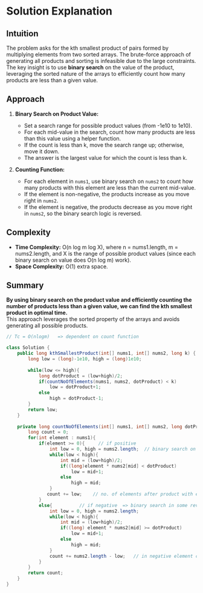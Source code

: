 # Solution Explanation

## Intuition
The problem asks for the kth smallest product of pairs formed by multiplying elements from two sorted arrays. The brute-force approach of generating all products and sorting is infeasible due to the large constraints. The key insight is to use **binary search** on the value of the product, leveraging the sorted nature of the arrays to efficiently count how many products are less than a given value.

## Approach
1. **Binary Search on Product Value:**  
   - Set a search range for possible product values (from -1e10 to 1e10).
   - For each mid-value in the search, count how many products are less than this value using a helper function.
   - If the count is less than k, move the search range up; otherwise, move it down.
   - The answer is the largest value for which the count is less than k.

2. **Counting Function:**  
   - For each element in `nums1`, use binary search on `nums2` to count how many products with this element are less than the current mid-value.
   - If the element is non-negative, the products increase as you move right in `nums2`.
   - If the element is negative, the products decrease as you move right in `nums2`, so the binary search logic is reversed.

## Complexity
- **Time Complexity:** O(n log m log X), where n = nums1.length, m = nums2.length, and X is the range of possible product values (since each binary search on value does O(n log m) work).
- **Space Complexity:** O(1) extra space.

## Summary
**By using binary search on the product value and efficiently counting the number of products less than a given value, we can find the kth smallest product in optimal time.**  
This approach leverages the sorted property of the arrays and avoids generating all possible products.

```java
// Tc = O(nlogm)   => dependent on count function

class Solution {
    public long kthSmallestProduct(int[] nums1, int[] nums2, long k) {
        long low = (long)-1e10, high = (long)1e10;
        
        while(low <= high){
            long dotProduct = (low+high)/2;
            if(countNoOfElements(nums1, nums2, dotProduct) < k) 
                low = dotProduct+1;
            else
                high = dotProduct-1;
        }
        return low;
    }
    
    private long countNoOfElements(int[] nums1, int[] nums2, long dotProduct){  // this function will return the no. of elements(after product) which are less than dotProduct
        long count = 0;
        for(int element : nums1){
            if(element >= 0){     // if positive
                int low = 0, high = nums2.length;  // binary search on nums2
                while(low < high){
                    int mid = (low+high)/2;
                    if((long)element * nums2[mid] < dotProduct)
                        low = mid+1;
                    else
                        high = mid;
                }
               count += low;    // no. of elements after product with element smaller than dotproduct
            }
            else{          // if negative  => binary search in some reverse order
                int low = 0, high = nums2.length;
                while(low < high){
                    int mid = (low+high)/2;
                    if((long) element * nums2[mid] >= dotProduct)
                        low = mid+1;
                    else
                        high = mid;
                }
                count += nums2.length - low;   // in negative element case smaller element will be on right side
            }
        }
        return count;
    }
}
